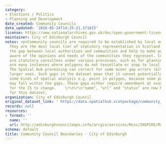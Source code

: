```yaml
---
category:
- Elections / Politics
- Planning and Development
date_created: Community Councils
date_updated: '2016-05-24T14:25:21.371815'
license: https://www.nationalarchives.gov.uk/doc/open-government-licence/version/3/
maintainer: City of Edinburgh Council
notes: <p>Community councils are required to be established by local authorities.
  They are the most local tier of statutory representation in Scotland. They bridge
  the gap between local authorities and communities and help to make public bodies
  aware of the opinions and needs of the communities they represent. Community councils
  are statutory consultees under various processes, such as for planning applications.\r\n\r\nThere
  are many instances where polygons do not tessellate or snap to local authority boundaries.
  The Spatial Hub processing can correct for some minor gap errors (&lt;5m) but not
  larger ones. Such gaps in the dataset mean that it cannot potentially be used for
  some kinds of spatial analysis e.g. point in polygon, because some point locations
  may fall within the gaps. These gaps either require amendment at source or approval
  for the IS to change.    \r\n\r\n"name", "url" and "status" are now MANDATORY fields
  for this dataset.                                                                                                                                                                                                                                                                                                                                                                                                                                                                                                                                                                                                                                                                                                                                                                                                                                                                                                                                                                                                                                                                                                                                                                                                                                                                                                                                                                                                                                                                                                                                                                                                                           </p>
organization: City of Edinburgh Council
original_dataset_link: ' https://data.spatialhub.scotpackage/community_council_boundaries-ce'
records: null
resources:
- format: ''
  name: ''
  url: http://edinburghcouncilmaps.info/arcgis/services/Misc/INSPIRE/MapServer/WFSServer?request=GetCapabilities&service=WFS
schema: default
title: Community Council Boundaries - City of Edinburgh
---
```

